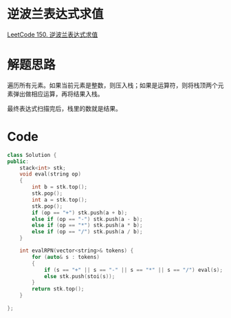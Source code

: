 # 逆波兰表达式求值
[LeetCode 150. 逆波兰表达式求值](https://leetcode.cn/problems/evaluate-reverse-polish-notation/)

# 解题思路
遍历所有元素。如果当前元素是整数，则压入栈；如果是运算符，则将栈顶两个元素弹出做相应运算，再将结果入栈。

最终表达式扫描完后，栈里的数就是结果。

# Code
```cpp
class Solution {
public:
    stack<int> stk;
    void eval(string op)
    {
        int b = stk.top();
        stk.pop();
        int a = stk.top();
        stk.pop();
        if (op == "+") stk.push(a + b);
        else if (op == "-") stk.push(a - b);
        else if (op == "*") stk.push(a * b);
        else if (op == "/") stk.push(a / b);
    }

    int evalRPN(vector<string>& tokens) {
        for (auto& s : tokens)
        {
            if (s == "+" || s == "-" || s == "*" || s == "/") eval(s);
            else stk.push(stoi(s));
        }
        return stk.top();
    }
    
};
```